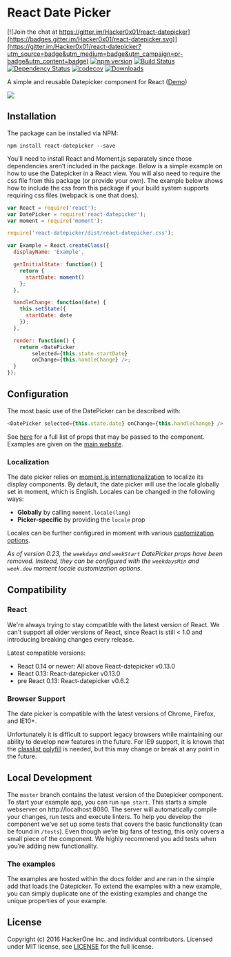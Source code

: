# React Date Picker

[![Join the chat at https://gitter.im/Hacker0x01/react-datepicker](https://badges.gitter.im/Hacker0x01/react-datepicker.svg)](https://gitter.im/Hacker0x01/react-datepicker?utm_source=badge&utm_medium=badge&utm_campaign=pr-badge&utm_content=badge)
[![npm version](https://badge.fury.io/js/react-datepicker.svg)](https://badge.fury.io/js/react-datepicker)
[![Build Status](https://travis-ci.org/Hacker0x01/react-datepicker.svg?branch=master)](https://travis-ci.org/Hacker0x01/react-datepicker)
[![Dependency Status](https://david-dm.org/Hacker0x01/react-datepicker.svg)](https://david-dm.org/Hacker0x01/react-datepicker)
[![codecov](https://codecov.io/gh/Hacker0x01/react-datepicker/branch/master/graph/badge.svg)](https://codecov.io/gh/Hacker0x01/react-datepicker)
[![Downloads](http://img.shields.io/npm/dm/react-datepicker.svg)](https://npmjs.org/package/react-datepicker)

A simple and reusable Datepicker component for React ([Demo](https://hacker0x01.github.io/react-datepicker/))

![](https://cloud.githubusercontent.com/assets/1412392/5339491/c40de124-7ee1-11e4-9f07-9276e2545f27.png)

## Installation

The package can be installed via NPM:

```
npm install react-datepicker --save
```

You’ll need to install React and Moment.js separately since those dependencies aren’t included in the package. Below is a simple example on how to use the Datepicker in a React view. You will also need to require the css file from this package (or provide your own). The example below shows how to include the css from this package if your build system supports requiring css files (webpack is one that does).

```js
var React = require('react');
var DatePicker = require('react-datepicker');
var moment = require('moment');

require('react-datepicker/dist/react-datepicker.css');

var Example = React.createClass({
  displayName: 'Example',

  getInitialState: function() {
    return {
      startDate: moment()
    };
  },

  handleChange: function(date) {
    this.setState({
      startDate: date
    });
  },

  render: function() {
    return <DatePicker
        selected={this.state.startDate}
        onChange={this.handleChange} />;
  }
});
```

## Configuration

The most basic use of the DatePicker can be described with:

```js
<DatePicker selected={this.state.date} onChange={this.handleChange} />
```

See [here](https://github.com/Hacker0x01/react-datepicker/blob/master/docs/datepicker.md) for a full list of props that may be passed to the component. Examples are given on the [main website](https://hacker0x01.github.io/react-datepicker).

### Localization

The date picker relies on [moment.js internationalization](http://momentjs.com/docs/#/i18n/) to localize its display components. By default, the date picker will use the locale globally set in moment, which is English. Locales can be changed in the following ways:

- **Globally** by calling `moment.locale(lang)`
- **Picker-specific** by providing the `locale` prop

Locales can be further configured in moment with various [customization options](http://momentjs.com/docs/#/customization/).

_As of version 0.23, the `weekdays` and `weekStart` DatePicker props have been removed. Instead, they can be configured with the `weekdaysMin` and `week.dow` moment locale customization options._

## Compatibility

### React

We're always trying to stay compatible with the latest version of React. We can't support all older versions of React, since React is still < 1.0 and introducing breaking changes every release.

Latest compatible versions:
- React 0.14 or newer: All above React-datepicker v0.13.0
- React 0.13: React-datepicker v0.13.0
- pre React 0.13: React-datepicker v0.6.2

### Browser Support

The date picker is compatible with the latest versions of Chrome, Firefox, and IE10+.

Unfortunately it is difficult to support legacy browsers while maintaining our ability to develop new features in the future.  For IE9 support, it is known that the [classlist polyfill](https://www.npmjs.com/package/classlist-polyfill) is needed, but this may change or break at any point in the future.

## Local Development

The `master` branch contains the latest version of the Datepicker component. To start your example app, you can run `npm start`. This starts a simple webserver on http://localhost:8080. The server will automatically compile your changes, run tests and execute linters. To help you develop the component we’ve set up some tests that covers the basic functionality (can be found in  `/tests`). Even though we’re big fans of testing, this only covers a small piece of the component. We highly recommend you add tests when you’re adding new functionality.

### The examples
The examples are hosted within the docs folder and are ran in the simple add that loads the Datepicker. To extend the examples with a new example, you can simply duplicate one of the existing examples and change the unique properties of your example.

## License

Copyright (c) 2016 HackerOne Inc. and individual contributors. Licensed under MIT license, see [LICENSE](LICENSE) for the full license.
